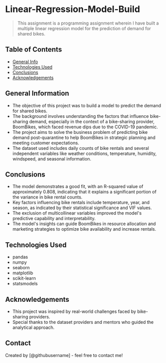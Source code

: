 # Linear-Regression-Model-Build
> This assignment is a programming assignment wherein I have built a multiple linear regression model for the prediction of demand for shared bikes.

## Table of Contents
* [General Info](#general-information)
* [Technologies Used](#technologies-used)
* [Conclusions](#conclusions)
* [Acknowledgements](#acknowledgements)

## General Information
- The objective of this project was to build a model to predict the demand for shared bikes.
- The background involves understanding the factors that influence bike-sharing demand, especially in the context of a bike-sharing provider, BoomBikes, which faced revenue dips due to the COVID-19 pandemic.
- The project aims to solve the business problem of predicting bike demand post-quarantine to help BoomBikes in strategic planning and meeting customer expectations.
- The dataset used includes daily counts of bike rentals and several independent variables like weather conditions, temperature, humidity, windspeed, and seasonal information.

## Conclusions
- The model demonstrates a good fit, with an R-squared value of approximately 0.808, indicating that it explains a significant portion of the variance in bike rental counts.
- Key factors influencing bike rentals include temperature, year, and season, as indicated by their statistical significance and VIF values.
- The exclusion of multicollinear variables improved the model's predictive capability and interpretability.
- The model's insights can guide BoomBikes in resource allocation and marketing strategies to optimize bike availability and increase rentals.

## Technologies Used
- pandas 
- numpy 
- seaborn 
- matplotlib 
- scikit-learn 
- statsmodels 

## Acknowledgements
- This project was inspired by real-world challenges faced by bike-sharing providers.
- Special thanks to the dataset providers and mentors who guided the analytical approach.

## Contact
Created by [@githubusername] - feel free to contact me!
